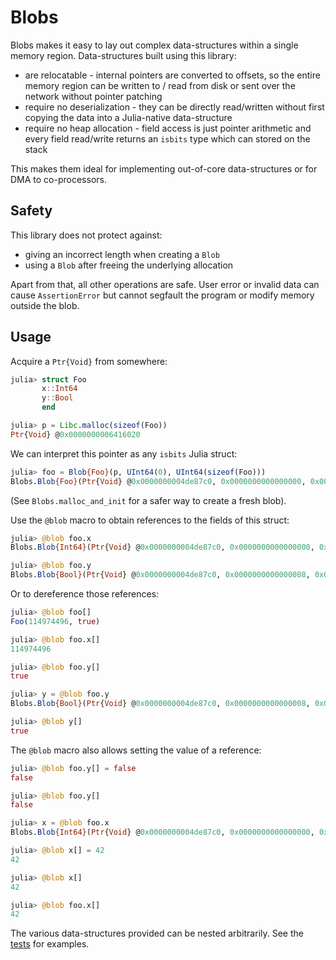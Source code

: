 # Blobs

Blobs makes it easy to lay out complex data-structures within a single memory region. Data-structures built using this library:

* are relocatable - internal pointers are converted to offsets, so the entire memory region can be written to / read from disk or sent over the network without pointer patching
* require no deserialization - they can be directly read/written without first copying the data into a Julia-native data-structure
* require no heap allocation - field access is just pointer arithmetic and every field read/write returns an `isbits` type which can stored on the stack

This makes them ideal for implementing out-of-core data-structures or for DMA to co-processors.

## Safety

This library does not protect against:

* giving an incorrect length when creating a `Blob`
* using a `Blob` after freeing the underlying allocation

Apart from that, all other operations are safe. User error or invalid data can cause `AssertionError` but cannot segfault the program or modify memory outside the blob.

## Usage

Acquire a `Ptr{Void}` from somewhere:

``` julia
julia> struct Foo
       x::Int64
       y::Bool
       end

julia> p = Libc.malloc(sizeof(Foo))
Ptr{Void} @0x0000000006416020
```

We can interpret this pointer as any `isbits` Julia struct:

``` julia
julia> foo = Blob{Foo}(p, UInt64(0), UInt64(sizeof(Foo)))
Blobs.Blob{Foo}(Ptr{Void} @0x0000000004de87c0, 0x0000000000000000, 0x0000000000000010)
```

(See `Blobs.malloc_and_init` for a safer way to create a fresh blob).

Use the `@blob` macro to obtain references to the fields of this struct:

``` julia
julia> @blob foo.x
Blobs.Blob{Int64}(Ptr{Void} @0x0000000004de87c0, 0x0000000000000000, 0x0000000000000010)

julia> @blob foo.y
Blobs.Blob{Bool}(Ptr{Void} @0x0000000004de87c0, 0x0000000000000008, 0x0000000000000010)
```

Or to dereference those references:

``` julia
julia> @blob foo[]
Foo(114974496, true)

julia> @blob foo.x[]
114974496

julia> @blob foo.y[]
true

julia> y = @blob foo.y
Blobs.Blob{Bool}(Ptr{Void} @0x0000000004de87c0, 0x0000000000000008, 0x0000000000000010)

julia> @blob y[]
true
```

The `@blob` macro also allows setting the value of a reference:

``` julia
julia> @blob foo.y[] = false
false

julia> @blob foo.y[]
false

julia> x = @blob foo.x
Blobs.Blob{Int64}(Ptr{Void} @0x0000000004de87c0, 0x0000000000000000, 0x0000000000000010)

julia> @blob x[] = 42
42

julia> @blob x[]
42

julia> @blob foo.x[]
42
```

The various data-structures provided can be nested arbitrarily. See the [tests](https://github.com/RelationalAI-oss/Blobs.jl/) for examples.
